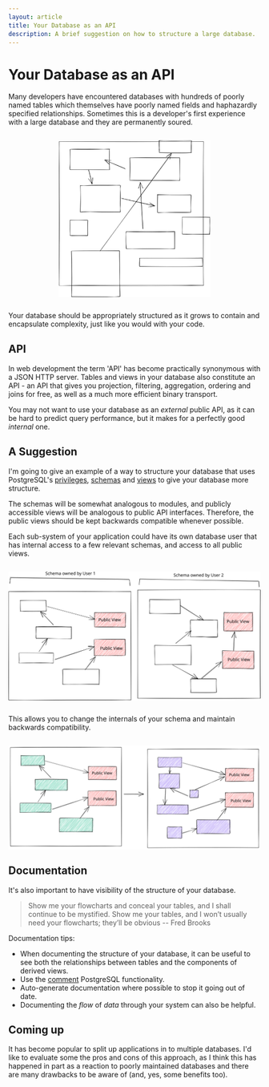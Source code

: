 ```yaml
---
layout: article
title: Your Database as an API
description: A brief suggestion on how to structure a large database.
---
```


# Your Database as an API

Many developers have encountered databases with hundreds of poorly
named tables which themselves have poorly named fields and haphazardly
specified relationships. Sometimes this is a developer's first
experience with a large database and they are permanently soured.

<img style="display: block; max-width: 60%; margin: 2em auto;" src="/img/articles/dbapi/dbmess.svg" />

Your database should be appropriately structured as it grows to
contain and encapsulate complexity, just like you would with your
code.

## API

In web development the term 'API' has become practically synonymous
with a JSON HTTP server. Tables and views in your database also
constitute an API - an API that gives you projection, filtering,
aggregation, ordering and joins for free, as well as a much more
efficient binary transport.

You may not want to use your database as an *external* public API, as
it can be hard to predict query performance, but it makes for a
perfectly good *internal* one.

## A Suggestion

I'm going to give an example of a way to structure your database that
uses PostgreSQL's 
[privileges](https://www.postgresql.org/docs/12/ddl-priv.html),
[schemas](https://www.postgresql.org/docs/12/ddl-schemas.html) and
[views](https://www.postgresql.org/docs/12/sql-createview.html) to give your
database more structure.

The schemas will be somewhat analogous to modules, and publicly
accessible views will be analogous to public API
interfaces. Therefore, the public views should be kept backwards
compatible whenever possible.

Each sub-system of your application could have its own database user that has
internal access to a few relevant schemas, and access to all public views.

<img style="display: block; max-width: 100%; margin: 2em auto;" src="/img/articles/dbapi/nice.svg" />

This allows you to change the internals of your schema and maintain
backwards compatibility.

<img style="display: block; max-width: 100%; margin: 2em auto;" src="/img/articles/dbapi/diff.svg" />

## Documentation

It's also important to have visibility of the structure of your
database.

<blockquote><p>Show me your flowcharts and conceal your tables, and I shall continue to be mystified. Show me your tables, and I won’t usually need your flowcharts; they’ll be obvious -- Fred Brooks</p></blockquote>

Documentation tips:

- When documenting the structure of your database, it can be useful to
see both the relationships between tables and the components of
derived views.
- Use the [comment](https://www.postgresql.org/docs/12/sql-comment.html) PostgreSQL functionality.
- Auto-generate documentation where possible to stop it going out of date.
- Documenting the *flow* of *data* through your system can also be helpful.

## Coming up

It has become popular to split up applications in to multiple
databases. I'd like to evaluate some the pros and cons of this
approach, as I think this has happened in part as a reaction to poorly
maintained databases and there are many drawbacks to be aware of (and,
yes, some benefits too).
